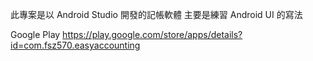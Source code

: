 此專案是以 Android Studio 開發的記帳軟體
主要是練習 Android UI 的寫法

Google Play
https://play.google.com/store/apps/details?id=com.fsz570.easyaccounting
